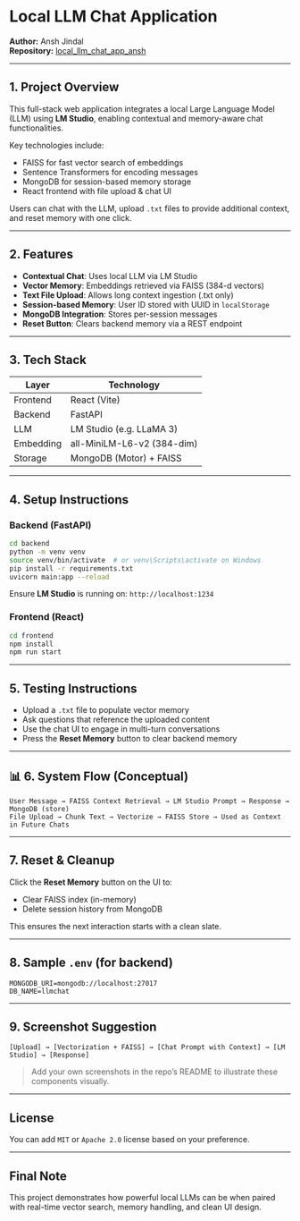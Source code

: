 
# Local LLM Chat Application

**Author:** Ansh Jindal  
**Repository:** [local_llm_chat_app_ansh](https://github.com/AnshJindal123/local_llm_chat_app_ansh)

---

## 1. Project Overview

This full-stack web application integrates a local Large Language Model (LLM) using **LM Studio**, enabling contextual and memory-aware chat functionalities.

Key technologies include:
- FAISS for fast vector search of embeddings
- Sentence Transformers for encoding messages
- MongoDB for session-based memory storage
- React frontend with file upload & chat UI

Users can chat with the LLM, upload `.txt` files to provide additional context, and reset memory with one click.

---

## 2. Features

-  **Contextual Chat**: Uses local LLM via LM Studio
-  **Vector Memory**: Embeddings retrieved via FAISS (384-d vectors)
-  **Text File Upload**: Allows long context ingestion (.txt only)
-  **Session-based Memory**: User ID stored with UUID in `localStorage`
-  **MongoDB Integration**: Stores per-session messages
-  **Reset Button**: Clears backend memory via a REST endpoint

---

##  3. Tech Stack

| Layer     | Technology                    |
|-----------|-------------------------------|
| Frontend  | React (Vite)                  |
| Backend   | FastAPI                       |
| LLM       | LM Studio (e.g. LLaMA 3)      |
| Embedding | all-MiniLM-L6-v2 (384-dim)    |
| Storage   | MongoDB (Motor) + FAISS       |

---

##  4. Setup Instructions

###  Backend (FastAPI)

```bash
cd backend
python -m venv venv
source venv/bin/activate  # or venv\Scripts\activate on Windows
pip install -r requirements.txt
uvicorn main:app --reload
```

Ensure **LM Studio** is running on: `http://localhost:1234`

###  Frontend (React)

```bash
cd frontend
npm install
npm run start
```

---

##  5. Testing Instructions

- Upload a `.txt` file to populate vector memory
- Ask questions that reference the uploaded content
- Use the chat UI to engage in multi-turn conversations
- Press the **Reset Memory** button to clear backend memory

---

## 📊 6. System Flow (Conceptual)

```text
User Message → FAISS Context Retrieval → LM Studio Prompt → Response → MongoDB (store)
File Upload → Chunk Text → Vectorize → FAISS Store → Used as Context in Future Chats
```

---

##  7. Reset & Cleanup

Click the **Reset Memory** button on the UI to:
- Clear FAISS index (in-memory)
- Delete session history from MongoDB

This ensures the next interaction starts with a clean slate.

---

##  8. Sample `.env` (for backend)

```
MONGODB_URI=mongodb://localhost:27017
DB_NAME=llmchat
```

---

##  9. Screenshot Suggestion

```
[Upload] → [Vectorization + FAISS] → [Chat Prompt with Context] → [LM Studio] → [Response]
```

> Add your own screenshots in the repo’s README to illustrate these components visually.

---

##  License

You can add `MIT` or `Apache 2.0` license based on your preference.

---

##  Final Note

This project demonstrates how powerful local LLMs can be when paired with real-time vector search, memory handling, and clean UI design.


